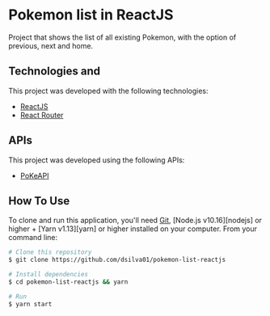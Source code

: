 # Pokemon list in ReactJS

 Project that shows the list of all existing Pokemon, with the option of previous, next and home.
 
## Technologies and 

 This project was developed with the following technologies:

- [ReactJS](https://reactjs.org/)
- [React Router](https://reacttraining.com/react-router/)

## APIs

This project was developed using the following APIs:

- [PoKeAPI](https://pokeapi.co/)

## How To Use

To clone and run this application, you'll need [Git](https://git-scm.com), [Node.js v10.16][nodejs] or higher + [Yarn v1.13][yarn] or higher installed on your computer. From your command line:

```bash
# Clone this repository
$ git clone https://github.com/dsilva01/pokemon-list-reactjs

# Install dependencies
$ cd pokemon-list-reactjs && yarn

# Run
$ yarn start
